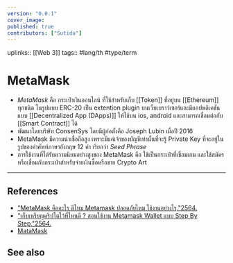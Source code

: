 ```yaml
---
version: "0.0.1"
cover_image:
published: true
contributors: ["Sutida"]
---
```

uplinks:: [[Web 3]]
tags:: #lang/th #type/term

# MetaMask
- *MetaMask* คือ กระเป๋าเงินออนไลน์ ที่ใช้สำหรับเก็บ [[Token]] ที่อยู่บน [[Ethereum]] ทุกชนิด ในรูปแบบ ERC-20 เป็น extention plugin บนเว็บเบราว์เซอร์และมีแอปพลิเคชันแบบ [[Decentralized App (DApps)]] ให้ใช้บน ios, android และสามารถเชื่อมต่อกับ [[Smart Contract]] ได้
- พัฒนาโดยบริษัท ConsenSys โดยมีผู้ก่อตั้งคือ Joseph Lubin เมื่อปี 2016
- MetaMask มีความน่าเชื่อถือสูง เพราะมีแค่เจ้าของบัญชีเท่านั้นที่จะรู้ Private Key ที่จะอยู่ในรูปของคำศัพท์ภาษาอังกฤษ 12 คำ เรียกว่า *Seed Phrase*
- การใช้งานที่ได้รับความนิยมอย่างสูงของ MetaMask คือ ใช้เป็นกระเป๋าที่เชื่อมเกม และใช้สมัครหรือเชื่อมกับกระเป๋าสำหรับจ่ายเงินซื้อหรือขาย Crypto Art 

---
## References
- ["MetaMask คืออะไร ดีไหม Metamask ปลอดภัยไหม ใช้งานอย่างไร,"2564.](https://www.forexduck.com/metamask-is/)
- ["เก็บเหรียญคริปโตไว้ที่ไหนดี ? สอนใช้งาน Metamask Wallet แบบ Step By Step,"2564.](https://sputnikth.com/index.php/2021/07/25/how-to-use-metamask-wallet/)
- [MataMask](https://chrome.google.com/webstore/detail/metamask/nkbihfbeogaeaoehlefnkodbefgpgknn)
## See also
